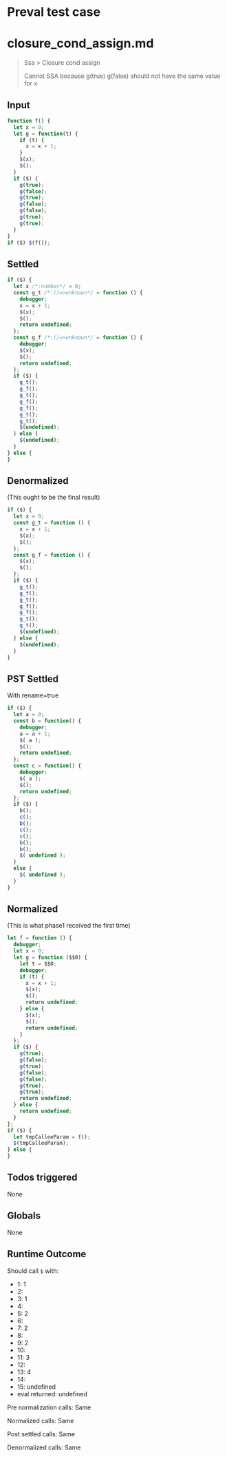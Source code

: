 # Preval test case

# closure_cond_assign.md

> Ssa > Closure cond assign
>
> Cannot SSA because g(true) g(false) should not have the same value for x

## Input

`````js filename=intro
function f() {
  let x = 0;
  let g = function(t) {
    if (t) {
      x = x + 1;
    }
    $(x);
    $();
  }
  if ($) {
    g(true);
    g(false);
    g(true);
    g(false);
    g(false);
    g(true);
    g(true);
  }
}
if ($) $(f());
`````


## Settled


`````js filename=intro
if ($) {
  let x /*:number*/ = 0;
  const g_t /*:()=>unknown*/ = function () {
    debugger;
    x = x + 1;
    $(x);
    $();
    return undefined;
  };
  const g_f /*:()=>unknown*/ = function () {
    debugger;
    $(x);
    $();
    return undefined;
  };
  if ($) {
    g_t();
    g_f();
    g_t();
    g_f();
    g_f();
    g_t();
    g_t();
    $(undefined);
  } else {
    $(undefined);
  }
} else {
}
`````


## Denormalized
(This ought to be the final result)

`````js filename=intro
if ($) {
  let x = 0;
  const g_t = function () {
    x = x + 1;
    $(x);
    $();
  };
  const g_f = function () {
    $(x);
    $();
  };
  if ($) {
    g_t();
    g_f();
    g_t();
    g_f();
    g_f();
    g_t();
    g_t();
    $(undefined);
  } else {
    $(undefined);
  }
}
`````


## PST Settled
With rename=true

`````js filename=intro
if ($) {
  let a = 0;
  const b = function() {
    debugger;
    a = a + 1;
    $( a );
    $();
    return undefined;
  };
  const c = function() {
    debugger;
    $( a );
    $();
    return undefined;
  };
  if ($) {
    b();
    c();
    b();
    c();
    c();
    b();
    b();
    $( undefined );
  }
  else {
    $( undefined );
  }
}
`````


## Normalized
(This is what phase1 received the first time)

`````js filename=intro
let f = function () {
  debugger;
  let x = 0;
  let g = function ($$0) {
    let t = $$0;
    debugger;
    if (t) {
      x = x + 1;
      $(x);
      $();
      return undefined;
    } else {
      $(x);
      $();
      return undefined;
    }
  };
  if ($) {
    g(true);
    g(false);
    g(true);
    g(false);
    g(false);
    g(true);
    g(true);
    return undefined;
  } else {
    return undefined;
  }
};
if ($) {
  let tmpCalleeParam = f();
  $(tmpCalleeParam);
} else {
}
`````


## Todos triggered


None


## Globals


None


## Runtime Outcome


Should call `$` with:
 - 1: 1
 - 2: 
 - 3: 1
 - 4: 
 - 5: 2
 - 6: 
 - 7: 2
 - 8: 
 - 9: 2
 - 10: 
 - 11: 3
 - 12: 
 - 13: 4
 - 14: 
 - 15: undefined
 - eval returned: undefined

Pre normalization calls: Same

Normalized calls: Same

Post settled calls: Same

Denormalized calls: Same
